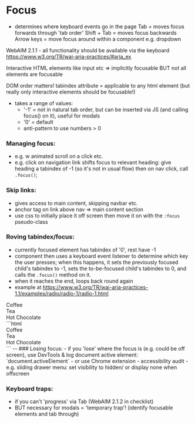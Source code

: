 # Focus
- determines where keyboard events go in the page
Tab = moves focus forwards through 'tab order'
Shift + Tab = moves focus backwards
Arrow keys = move focus around within a component e.g. dropdown

WebAIM 2.1.1 - all functionality should be available via the keyboard
https://www.w3.org/TR/wai-aria-practices/#aria_ex

Interactive HTML elements like input etc => implicitly focusable
BUT not all elements are focusable

DOM order matters!
tabindex attribute = applicable to any html element (but really only interactive elements should be focusable!)
- takes a range of values:
  - '-1' = not in natural tab order, but can be inserted via JS (and calling focus() on it), useful for modals
  - '0' = default
  - anti-pattern to use numbers > 0
### Managing focus:
  - e.g. w animated scroll on a click etc.
  - e.g. click on navigation link shifts focus to relevant heading: give heading a tabindex of -1 (so it's not in usual flow) then on nav click, call `.focus()`;

### Skip links:
- gives access to main content, skipping navbar etc.
- anchor tag on link above nav => main content section
- use css to initially place it off screen then move it on with the `:focus` pseudo-class

### Roving tabindex/focus:
- currently focused element has tabindex of '0', rest have -1
- component then uses a keyboard event listener to determine which key the user presses; when this happens, it sets the previously focused child's tabindex to -1, sets the to-be-focused child's tabindex to 0, and calls the `.focus()` method on it.
- when it reaches the end, loops back round again
- example at https://www.w3.org/TR/wai-aria-practices-1.1/examples/radio/radio-1/radio-1.html

<div role="radiogroup"
    aria-labelledby="group_label_1"
    id="rg1">
  <div role="radio"
      checked
      tabindex="0">
    Coffee
  </div>
  <div role="radio"
      tabindex="-1">
    Tea
  </div>
  <div role="radio"
      tabindex="-1">
    Hot Chocolate
  </div>
</div>
```html
<div role="radiogroup"
     aria-labelledby="group_label_1"
     id="rg1">
  <div role="radio"
       aria-checked="false"
       tabindex="0">
    Coffee
  </div>
  <div role="radio"
       aria-checked="false"
       tabindex="-1">
    Tea
  </div>
  <div role="radio"
       aria-checked="false"
       tabindex="-1">
    Hot Chocolate
  </div>
</div>
```
--
### Losing focus:
- if you 'lose' where the focus is (e.g. could be off screen), use DevTools & log document active element: `document.activeElement`
- or use Chrome extension - accessibility audit
- e.g. sliding drawer menu: set visibility to hidden/ or display none when offscreen

### Keyboard traps:
- if you can't 'progress' via Tab (WebAIM 2.1.2 in checklist)
- BUT necessary for modals = 'temporary trap'! (identify focusable elements and tab through)
